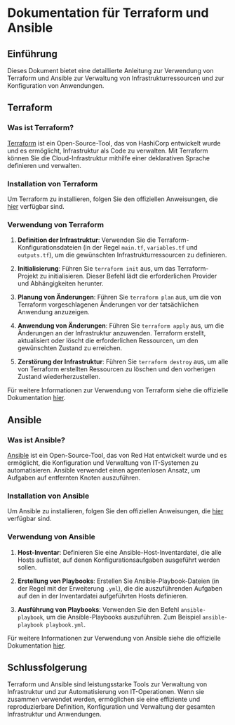 # Dokumentation für Terraform und Ansible

## Einführung

Dieses Dokument bietet eine detaillierte Anleitung zur Verwendung von Terraform und Ansible zur Verwaltung von Infrastrukturressourcen und zur Konfiguration von Anwendungen.

## Terraform

### Was ist Terraform?

[Terraform](https://www.terraform.io/) ist ein Open-Source-Tool, das von HashiCorp entwickelt wurde und es ermöglicht, Infrastruktur als Code zu verwalten. Mit Terraform können Sie die Cloud-Infrastruktur mithilfe einer deklarativen Sprache definieren und verwalten.

### Installation von Terraform

Um Terraform zu installieren, folgen Sie den offiziellen Anweisungen, die [hier](https://learn.hashicorp.com/tutorials/terraform/install-cli) verfügbar sind.

### Verwendung von Terraform

1. **Definition der Infrastruktur**: Verwenden Sie die Terraform-Konfigurationsdateien (in der Regel `main.tf`, `variables.tf` und `outputs.tf`), um die gewünschten Infrastrukturressourcen zu definieren.

2. **Initialisierung**: Führen Sie `terraform init` aus, um das Terraform-Projekt zu initialisieren. Dieser Befehl lädt die erforderlichen Provider und Abhängigkeiten herunter.

3. **Planung von Änderungen**: Führen Sie `terraform plan` aus, um die von Terraform vorgeschlagenen Änderungen vor der tatsächlichen Anwendung anzuzeigen.

4. **Anwendung von Änderungen**: Führen Sie `terraform apply` aus, um die Änderungen an der Infrastruktur anzuwenden. Terraform erstellt, aktualisiert oder löscht die erforderlichen Ressourcen, um den gewünschten Zustand zu erreichen.

5. **Zerstörung der Infrastruktur**: Führen Sie `terraform destroy` aus, um alle von Terraform erstellten Ressourcen zu löschen und den vorherigen Zustand wiederherzustellen.

Für weitere Informationen zur Verwendung von Terraform siehe die offizielle Dokumentation [hier](https://www.terraform.io/docs/index.html).

## Ansible

### Was ist Ansible?

[Ansible](https://www.ansible.com/) ist ein Open-Source-Tool, das von Red Hat entwickelt wurde und es ermöglicht, die Konfiguration und Verwaltung von IT-Systemen zu automatisieren. Ansible verwendet einen agentenlosen Ansatz, um Aufgaben auf entfernten Knoten auszuführen.

### Installation von Ansible

Um Ansible zu installieren, folgen Sie den offiziellen Anweisungen, die [hier](https://docs.ansible.com/ansible/latest/installation_guide/index.html) verfügbar sind.

### Verwendung von Ansible

1. **Host-Inventar**: Definieren Sie eine Ansible-Host-Inventardatei, die alle Hosts auflistet, auf denen Konfigurationsaufgaben ausgeführt werden sollen.

2. **Erstellung von Playbooks**: Erstellen Sie Ansible-Playbook-Dateien (in der Regel mit der Erweiterung `.yml`), die die auszuführenden Aufgaben auf den in der Inventardatei aufgeführten Hosts definieren.

3. **Ausführung von Playbooks**: Verwenden Sie den Befehl `ansible-playbook`, um die Ansible-Playbooks auszuführen. Zum Beispiel `ansible-playbook playbook.yml`.

Für weitere Informationen zur Verwendung von Ansible siehe die offizielle Dokumentation [hier](https://docs.ansible.com/ansible/latest/index.html).

## Schlussfolgerung

Terraform und Ansible sind leistungsstarke Tools zur Verwaltung von Infrastruktur und zur Automatisierung von IT-Operationen. Wenn sie zusammen verwendet werden, ermöglichen sie eine effiziente und reproduzierbare Definition, Konfiguration und Verwaltung der gesamten Infrastruktur und Anwendungen.

